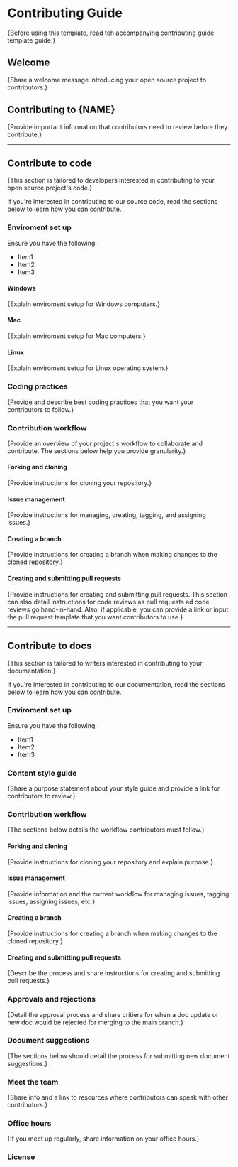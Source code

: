 # Contributing Guide

{Before using this template, read teh accompanying contributing guide template guide.}

## Welcome

{Share a welcome message introducing your open source project to contributors.}

## Contributing to {NAME}

{Provide important information that contributors need to review before they contribute.}

---

## Contribute to code

{This section is tailored to developers interested in contributing to your open source project's code.}

If you're interested in contributing to our source code, read the sections below to learn how you can contribute.

### Enviroment set up

Ensure you have the following:

- Item1
- Item2
- Item3

#### Windows

{Explain enviroment setup for Windows computers.}

#### Mac

{Explain enviroment setup for Mac computers.}

#### Linux

{Explain enviroment setup for Linux operating system.}

### Coding practices

{Provide and describe best coding practices that you want your contributors to follow.}

### Contribution workflow

{Provide an overview of your project's workflow to collaborate and contribute. The sections below help you provide granularity.}

#### Forking and cloning

{Provide instructions for cloning your repository.}

#### Issue management

{Provide instructions for managing, creating, tagging, and assigning issues.}

#### Creating a branch

{Provide instructions for creating a branch when making changes to the cloned repository.}

#### Creating and submitting pull requests

{Provide instructions for creating and submitting pull requests. This section can also detail instructions for code reviews as pull requests ad code reviews go hand-in-hand. Also, if applicable, you can provide a link or input the pull request template that you want contributors to use.}

---

## Contribute to docs

{This section is tailored to writers interested in contributing to your documentation.}

If you're interested in contributing to our documentation, read the sections below to learn how you can contribute.

### Enviroment set up

Ensure you have the following:

- Item1
- Item2
- Item3

### Content style guide

{Share a purpose statement about your style guide and provide a link for contributors to review.}

### Contribution workflow

{The sections below details the workflow contributors must follow.}

#### Forking and cloning

{Provide instructions for cloning your repository and explain purpose.}

#### Issue management

{Provide information and the current workflow for managing issues, tagging issues, assigning issues, etc.}

#### Creating a branch

{Provide instructions for creating a branch when making changes to the cloned repository.}

#### Creating and submitting pull requests

{Describe the process and share instructions for creating and submitting pull requests.}

### Approvals and rejections

{Detail the approval process and share critiera for when a doc update or new doc would be rejected for merging to the main branch.}

### Document suggestions

{The sections below should detail the process for submitting new document suggestions.}

### Meet the team

{Share info and a link to resources where contributors can speak with other contributors.}

### Office hours

{If you meet up regularly, share information on your office hours.}

### License
